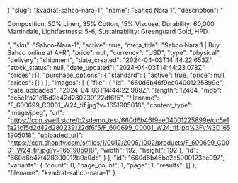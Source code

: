 {
  "slug": "kvadrat-sahco-nara-1",
  "name": "Sahco Nara 1",
  "description": "<p>Composition: 50% Linen, 35% Cotton, 15% Viscose, Durability: 60,000 Martindale, Lightfastness: 5-6, Sustainability: Greenguard Gold, HPD</p>",
  "sku": "Sahco-Nara-1",
  "active": true,
  "meta_title": "Sahco Nara 1 | Buy Sahco online at A+R",
  "price": null,
  "currency": "USD",
  "type": "physical",
  "delivery": "shipment",
  "date_created": "2024-04-03T14:44:22.653Z",
  "stock_status": null,
  "date_updated": "2024-04-03T14:44:23.078Z",
  "prices": [],
  "purchase_options": {
    "standard": {
      "active": true,
      "price": null,
      "prices": []
    }
  },
  "images": [
    {
      "file": {
        "id": "660d6b46f9ee04001225899e",
        "date_uploaded": "2024-04-03T14:44:22.989Z",
        "length": 12484,
        "md5": "cc5e1fa21c15d2d42d280239122df6f5",
        "filename": "F_600699_C0001_W24_tif.jpg?v=1651905018",
        "content_type": "image/jpeg",
        "url": "https://cdn.swell.store/b2sdemo_test/660d6b46f9ee04001225899e/cc5e1fa21c15d2d42d280239122df6f5/F_600699_C0001_W24_tif.jpg%3Fv%3D1651905018",
        "uploaded_url": "https://cdn.shopify.com/s/files/1/0012/2005/1002/products/F_600699_C0001_W24_tif.jpg?v=1651905018",
        "width": 192,
        "height": 192
      },
      "id": "660d6b47f428300012b0e0dc"
    }
  ],
  "id": "660d6b46be2c5900123ce097",
  "variants": {
    "count": 0,
    "page_count": 1,
    "page": 1,
    "results": []
  },
  "filename": "kvadrat-sahco-nara-1"
}
